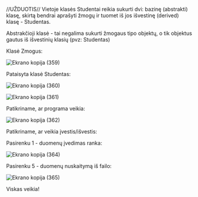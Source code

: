 //UŽDUOTIS// Vietoje klasės Studentai reikia sukurti dvi: 
bazinę (abstrakti) klasę, skirtą bendrai aprašyti žmogų ir tuomet iš jos išvestinę (derived) klasę - Studentas.

Abstrakčioji klasė - tai negalima sukurti žmogaus tipo objektų, o tik objektus gautus iš išvestinių klasių (pvz: Studentas)

Klasė Zmogus:

![Ekrano kopija (359)](https://github.com/Jovitel/2_OP/assets/150922295/dc4d7a59-36af-4360-8e2f-2432cbc71261)

Pataisyta klasė Studentas:

![Ekrano kopija (360)](https://github.com/Jovitel/2_OP/assets/150922295/abd1789c-4c5e-4af0-85f3-b1dab436e805)

![Ekrano kopija (361)](https://github.com/Jovitel/2_OP/assets/150922295/94a29ce3-644e-4163-b367-78bf2bf1a363)

Patikriname, ar programa veikia: 

![Ekrano kopija (362)](https://github.com/Jovitel/2_OP/assets/150922295/ecb3694d-e775-4b8f-a00e-0f9f67359847)

Patikriname, ar veikia įvestis/išvestis:

Pasirenku 1 - duomenų įvedimas ranka:

![Ekrano kopija (364)](https://github.com/Jovitel/2_OP/assets/150922295/55b87371-0014-45b2-aea8-feeac977ecd7)

Pasirenku 5 -  duomenų nuskaitymą iš failo:

![Ekrano kopija (365)](https://github.com/Jovitel/2_OP/assets/150922295/5f24fbf5-beb1-434e-be97-6715b266e5c7)

Viskas veikia!
